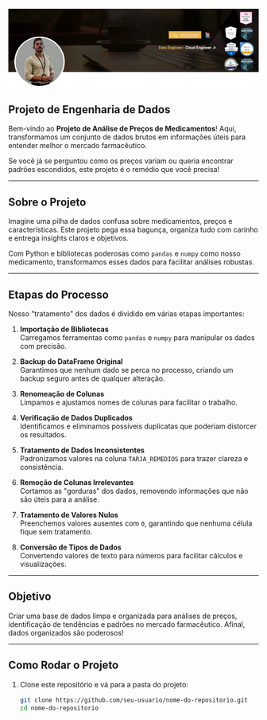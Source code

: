 ![git.png](https://github.com/wallacee20/Preco_medicamentos/blob/main/git.png)

##  **Projeto de Engenharia de Dados**  

Bem-vindo ao **Projeto de Análise de Preços de Medicamentos**! 
Aqui, transformamos um conjunto de dados brutos em informações úteis para entender melhor o mercado farmacêutico.  

Se você já se perguntou como os preços variam ou queria encontrar padrões escondidos, este projeto é o remédio que você precisa!   

---

##  **Sobre o Projeto**  

Imagine uma pilha de dados confusa sobre medicamentos, preços e características. Este projeto pega essa bagunça, organiza tudo com carinho e entrega insights claros e objetivos.  

Com Python e bibliotecas poderosas como `pandas` e `numpy` como nosso medicamento, transformamos esses dados para facilitar análises robustas.  

---

##  **Etapas do Processo**  

Nosso "tratamento" dos dados é dividido em várias etapas importantes:  

1. **Importação de Bibliotecas**  
    Carregamos ferramentas como `pandas` e `numpy` para manipular os dados com precisão.  

2. **Backup do DataFrame Original**  
    Garantimos que nenhum dado se perca no processo, criando um backup seguro antes de qualquer alteração.  

3. **Renomeação de Colunas**  
    Limpamos e ajustamos nomes de colunas para facilitar o trabalho.  

4. **Verificação de Dados Duplicados**  
    Identificamos e eliminamos possíveis duplicatas que poderiam distorcer os resultados.  

5. **Tratamento de Dados Inconsistentes**  
    Padronizamos valores na coluna `TARJA_REMEDIOS` para trazer clareza e consistência.  

6. **Remoção de Colunas Irrelevantes**  
    Cortamos as "gorduras" dos dados, removendo informações que não são úteis para a análise.  

7. **Tratamento de Valores Nulos**  
    Preenchemos valores ausentes com `0`, garantindo que nenhuma célula fique sem tratamento.  

8. **Conversão de Tipos de Dados**  
    Convertendo valores de texto para números para facilitar cálculos e visualizações.  

---

## **Objetivo**  

Criar uma base de dados limpa e organizada para análises de preços, identificação de tendências e padrões no mercado farmacêutico. Afinal, dados organizados são poderosos!  

---

##  **Como Rodar o Projeto**  


1. Clone este repositório e vá para a pasta do projeto:  
   ```bash
   git clone https://github.com/seu-usuario/nome-do-repositorio.git
   cd nome-do-repositorio


